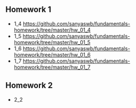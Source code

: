 ## Homework 1
- 1_4 https://github.com/sanyaswb/fundamentals-homework/tree/master/hw_01_4
- 1_5 https://github.com/sanyaswb/fundamentals-homework/tree/master/hw_01_5
- 1_6 https://github.com/sanyaswb/fundamentals-homework/tree/master/hw_01_6
- 1_7 https://github.com/sanyaswb/fundamentals-homework/tree/master/hw_01_7
## Homework 2
- 2_2 

